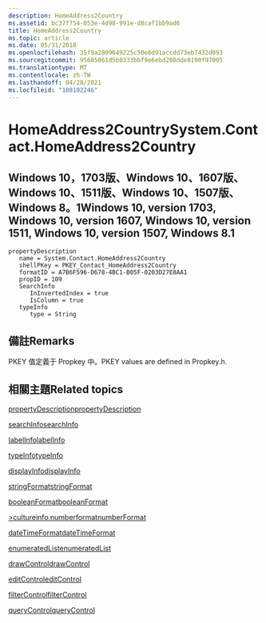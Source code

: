 ```yaml
---
description: HomeAddress2Country
ms.assetid: bc37f754-053e-4d98-991e-d8caf1bb9ad6
title: HomeAddress2Country
ms.topic: article
ms.date: 05/31/2018
ms.openlocfilehash: 35f9a2809649225c50e6d91accdd73eb7432d093
ms.sourcegitcommit: 95685061d5b0333bbf9e6ebd208dde8190f97005
ms.translationtype: MT
ms.contentlocale: zh-TW
ms.lasthandoff: 04/28/2021
ms.locfileid: "108102246"
---
```

# <a name="systemcontacthomeaddress2country"></a><span data-ttu-id="c18ae-103">HomeAddress2Country</span><span class="sxs-lookup"><span data-stu-id="c18ae-103">System.Contact.HomeAddress2Country</span></span>

## <a name="windows-10-version-1703-windows-10-version-1607-windows-10-version-1511-windows-10-version-1507-windows-81"></a><span data-ttu-id="c18ae-104">Windows 10，1703版、Windows 10、1607版、Windows 10、1511版、Windows 10、1507版、Windows 8。1</span><span class="sxs-lookup"><span data-stu-id="c18ae-104">Windows 10, version 1703, Windows 10, version 1607, Windows 10, version 1511, Windows 10, version 1507, Windows 8.1</span></span>

```
propertyDescription
   name = System.Contact.HomeAddress2Country
   shellPKey = PKEY_Contact_HomeAddress2Country
   formatID = A7B6F596-D678-4BC1-B05F-0203D27E8AA1
   propID = 109
   SearchInfo
      InInvertedIndex = true
      IsColumn = true
   typeInfo
      type = String
```

## <a name="remarks"></a><span data-ttu-id="c18ae-105">備註</span><span class="sxs-lookup"><span data-stu-id="c18ae-105">Remarks</span></span>

<span data-ttu-id="c18ae-106">PKEY 值定義于 Propkey 中。</span><span class="sxs-lookup"><span data-stu-id="c18ae-106">PKEY values are defined in Propkey.h.</span></span>

## <a name="related-topics"></a><span data-ttu-id="c18ae-107">相關主題</span><span class="sxs-lookup"><span data-stu-id="c18ae-107">Related topics</span></span>

<dl> <dt>

[<span data-ttu-id="c18ae-108">propertyDescription</span><span class="sxs-lookup"><span data-stu-id="c18ae-108">propertyDescription</span></span>](./propdesc-schema-propertydescription.md)
</dt> <dt>

[<span data-ttu-id="c18ae-109">searchInfo</span><span class="sxs-lookup"><span data-stu-id="c18ae-109">searchInfo</span></span>](./propdesc-schema-searchinfo.md)
</dt> <dt>

[<span data-ttu-id="c18ae-110">labelInfo</span><span class="sxs-lookup"><span data-stu-id="c18ae-110">labelInfo</span></span>](./propdesc-schema-labelinfo.md)
</dt> <dt>

[<span data-ttu-id="c18ae-111">typeInfo</span><span class="sxs-lookup"><span data-stu-id="c18ae-111">typeInfo</span></span>](./propdesc-schema-typeinfo.md)
</dt> <dt>

[<span data-ttu-id="c18ae-112">displayInfo</span><span class="sxs-lookup"><span data-stu-id="c18ae-112">displayInfo</span></span>](./propdesc-schema-displayinfo.md)
</dt> <dt>

[<span data-ttu-id="c18ae-113">stringFormat</span><span class="sxs-lookup"><span data-stu-id="c18ae-113">stringFormat</span></span>](./propdesc-schema-stringformat.md)
</dt> <dt>

[<span data-ttu-id="c18ae-114">booleanFormat</span><span class="sxs-lookup"><span data-stu-id="c18ae-114">booleanFormat</span></span>](./propdesc-schema-booleanformat.md)
</dt> <dt>

[<span data-ttu-id="c18ae-115">>cultureinfo.numberformat</span><span class="sxs-lookup"><span data-stu-id="c18ae-115">numberFormat</span></span>](./propdesc-schema-numberformat.md)
</dt> <dt>

[<span data-ttu-id="c18ae-116">dateTimeFormat</span><span class="sxs-lookup"><span data-stu-id="c18ae-116">dateTimeFormat</span></span>](./propdesc-schema-datetimeformat.md)
</dt> <dt>

[<span data-ttu-id="c18ae-117">enumeratedList</span><span class="sxs-lookup"><span data-stu-id="c18ae-117">enumeratedList</span></span>](./propdesc-schema-enumeratedlist.md)
</dt> <dt>

[<span data-ttu-id="c18ae-118">drawControl</span><span class="sxs-lookup"><span data-stu-id="c18ae-118">drawControl</span></span>](./propdesc-schema-drawcontrol.md)
</dt> <dt>

[<span data-ttu-id="c18ae-119">editControl</span><span class="sxs-lookup"><span data-stu-id="c18ae-119">editControl</span></span>](./propdesc-schema-editcontrol.md)
</dt> <dt>

[<span data-ttu-id="c18ae-120">filterControl</span><span class="sxs-lookup"><span data-stu-id="c18ae-120">filterControl</span></span>](./propdesc-schema-filtercontrol.md)
</dt> <dt>

[<span data-ttu-id="c18ae-121">queryControl</span><span class="sxs-lookup"><span data-stu-id="c18ae-121">queryControl</span></span>](./propdesc-schema-querycontrol.md)
</dt> </dl>

 

 
